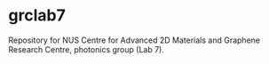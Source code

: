 # grclab7
Repository for NUS Centre for Advanced 2D Materials and Graphene Research Centre, photonics group (Lab 7).

